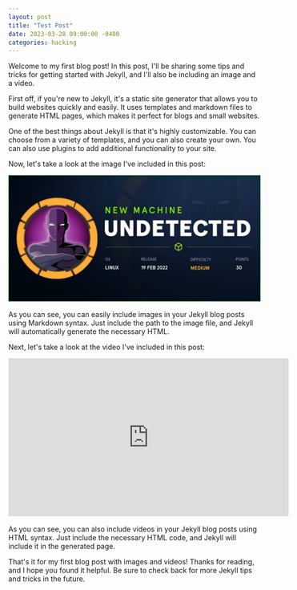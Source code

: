 ```yaml
---
layout: post
title: "Test Post"
date: 2023-03-28 09:00:00 -0400
categories: hacking
---
```


Welcome to my first blog post! In this post, I'll be sharing some tips and tricks for getting started with Jekyll, and I'll also be including an image and a video.

First off, if you're new to Jekyll, it's a static site generator that allows you to build websites quickly and easily. It uses templates and markdown files to generate HTML pages, which makes it perfect for blogs and small websites.

One of the best things about Jekyll is that it's highly customizable. You can choose from a variety of templates, and you can also create your own. You can also use plugins to add additional functionality to your site.

Now, let's take a look at the image I've included in this post:

![An example image](/assets/img/example-image.jpg)

As you can see, you can easily include images in your Jekyll blog posts using Markdown syntax. Just include the path to the image file, and Jekyll will automatically generate the necessary HTML.

Next, let's take a look at the video I've included in this post:

<iframe width="560" height="315" src="https://www.youtube.com/embed/dQw4w9WgXcQ" frameborder="0" allow="autoplay; encrypted-media" allowfullscreen></iframe>

As you can see, you can also include videos in your Jekyll blog posts using HTML syntax. Just include the necessary HTML code, and Jekyll will include it in the generated page.

That's it for my first blog post with images and videos! Thanks for reading, and I hope you found it helpful. Be sure to check back for more Jekyll tips and tricks in the future.
